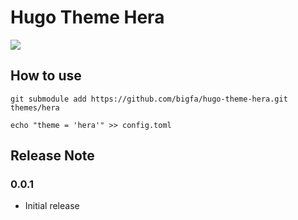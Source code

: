 # Hugo Theme Hera

![](https://static.fatesinger.com/2024/11/ypcms5j5idcpaihf.jpg)

## How to use

```
git submodule add https://github.com/bigfa/hugo-theme-hera.git themes/hera

echo "theme = 'hera'" >> config.toml
```

## Release Note

### 0.0.1

-   Initial release
